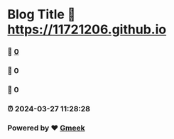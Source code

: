 # Blog Title :link: https://11721206.github.io 
### :page_facing_up: [0](https://11721206.github.io/tag.html) 
### :speech_balloon: 0 
### :hibiscus: 0 
### :alarm_clock: 2024-03-27 11:28:28 
### Powered by :heart: [Gmeek](https://github.com/Meekdai/Gmeek)
